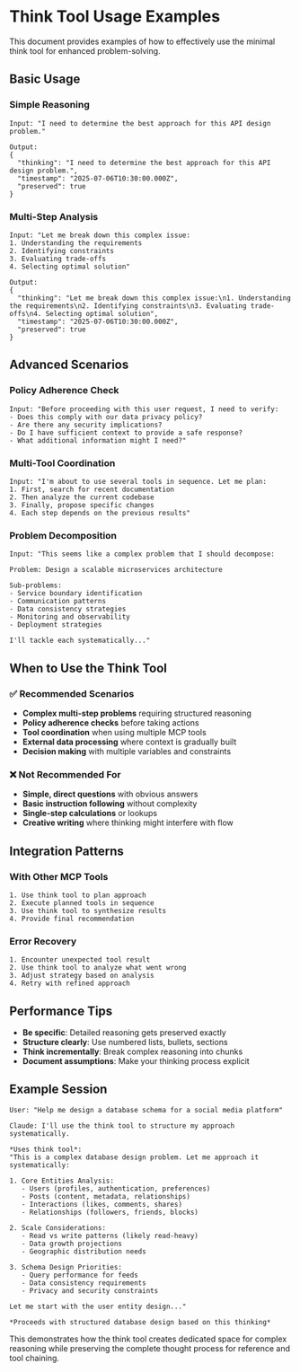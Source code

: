 # Think Tool Usage Examples

This document provides examples of how to effectively use the minimal think tool for enhanced problem-solving.

## Basic Usage

### Simple Reasoning
```text
Input: "I need to determine the best approach for this API design problem."

Output: 
{
  "thinking": "I need to determine the best approach for this API design problem.",
  "timestamp": "2025-07-06T10:30:00.000Z", 
  "preserved": true
}
```

### Multi-Step Analysis
```text
Input: "Let me break down this complex issue:
1. Understanding the requirements
2. Identifying constraints 
3. Evaluating trade-offs
4. Selecting optimal solution"

Output:
{
  "thinking": "Let me break down this complex issue:\n1. Understanding the requirements\n2. Identifying constraints\n3. Evaluating trade-offs\n4. Selecting optimal solution",
  "timestamp": "2025-07-06T10:30:00.000Z",
  "preserved": true  
}
```

## Advanced Scenarios

### Policy Adherence Check
```text
Input: "Before proceeding with this user request, I need to verify:
- Does this comply with our data privacy policy?
- Are there any security implications? 
- Do I have sufficient context to provide a safe response?
- What additional information might I need?"
```

### Multi-Tool Coordination  
```text
Input: "I'm about to use several tools in sequence. Let me plan:
1. First, search for recent documentation
2. Then analyze the current codebase
3. Finally, propose specific changes
4. Each step depends on the previous results"
```

### Problem Decomposition
```text
Input: "This seems like a complex problem that I should decompose:

Problem: Design a scalable microservices architecture

Sub-problems:
- Service boundary identification
- Communication patterns
- Data consistency strategies  
- Monitoring and observability
- Deployment strategies

I'll tackle each systematically..."
```

## When to Use the Think Tool

### ✅ Recommended Scenarios
- **Complex multi-step problems** requiring structured reasoning
- **Policy adherence checks** before taking actions
- **Tool coordination** when using multiple MCP tools
- **External data processing** where context is gradually built
- **Decision making** with multiple variables and constraints

### ❌ Not Recommended For
- **Simple, direct questions** with obvious answers
- **Basic instruction following** without complexity  
- **Single-step calculations** or lookups
- **Creative writing** where thinking might interfere with flow

## Integration Patterns

### With Other MCP Tools
```text
1. Use think tool to plan approach
2. Execute planned tools in sequence
3. Use think tool to synthesize results
4. Provide final recommendation
```

### Error Recovery
```text
1. Encounter unexpected tool result
2. Use think tool to analyze what went wrong
3. Adjust strategy based on analysis
4. Retry with refined approach
```

## Performance Tips

- **Be specific**: Detailed reasoning gets preserved exactly
- **Structure clearly**: Use numbered lists, bullets, sections
- **Think incrementally**: Break complex reasoning into chunks  
- **Document assumptions**: Make your thinking process explicit

## Example Session

```text
User: "Help me design a database schema for a social media platform"

Claude: I'll use the think tool to structure my approach systematically.

*Uses think tool*:
"This is a complex database design problem. Let me approach it systematically:

1. Core Entities Analysis:
   - Users (profiles, authentication, preferences)
   - Posts (content, metadata, relationships)  
   - Interactions (likes, comments, shares)
   - Relationships (followers, friends, blocks)

2. Scale Considerations:
   - Read vs write patterns (likely read-heavy)
   - Data growth projections
   - Geographic distribution needs

3. Schema Design Priorities:
   - Query performance for feeds
   - Data consistency requirements
   - Privacy and security constraints

Let me start with the user entity design..."

*Proceeds with structured database design based on this thinking*
```

This demonstrates how the think tool creates dedicated space for complex reasoning while preserving the complete thought process for reference and tool chaining.

